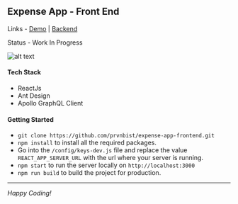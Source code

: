 ## Expense App - Front End 

Links - [Demo](https://expense-app.netlify.com/) | [Backend](https://github.com/prvnbist/expense-app-backend)

Status - Work In Progress

![alt text](https://res.cloudinary.com/prvnbist/image/upload/v1541931295/ice_screenshot_20181111-154304_m584wy.png "Logo Title Text 1")

#### Tech Stack
- ReactJs
- Ant Design
- Apollo GraphQL Client

#### Getting Started
- `git clone https://github.com/prvnbist/expense-app-frontend.git`
- `npm install` to install all the required packages. 
- Go into the `/config/keys-dev.js` file and replace the value `REACT_APP_SERVER_URL` with the url where your server is running.
- `npm start` to run the server locally on `http://localhost:3000`
- `npm run build` to build the project for production.
---
*Happy Coding!*
